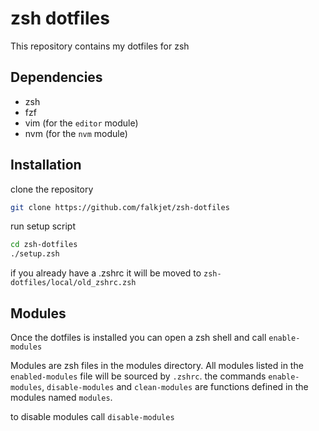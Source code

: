 # zsh dotfiles

This repository contains my dotfiles for zsh

## Dependencies

- zsh
- fzf
- vim (for the `editor` module)
- nvm (for the `nvm` module)

## Installation

clone the repository

```bash
git clone https://github.com/falkjet/zsh-dotfiles
```

run setup script

```bash
cd zsh-dotfiles
./setup.zsh
```

if you already have a .zshrc it will be moved to `zsh-dotfiles/local/old_zshrc.zsh`

## Modules

Once the dotfiles is installed you can open a zsh shell and call `enable-modules`

Modules are zsh files in the modules directory. All modules listed in the
`enabled-modules` file will be sourced by `.zshrc`. the commands `enable-modules`,
`disable-modules` and `clean-modules` are functions defined in the modules named `modules`.

to disable modules call `disable-modules`
